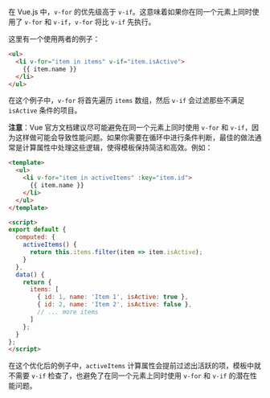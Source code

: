 在 Vue.js 中，`v-for` 的优先级高于 `v-if`。这意味着如果你在同一个元素上同时使用了 `v-for` 和 `v-if`，`v-for` 将比 `v-if` 先执行。

这里有一个使用两者的例子：

```html
<ul>
  <li v-for="item in items" v-if="item.isActive">
    {{ item.name }}
  </li>
</ul>
```

在这个例子中，`v-for` 将首先遍历 `items` 数组，然后 `v-if` 会过滤那些不满足 `isActive` 条件的项目。

**注意**：Vue 官方文档建议尽可能避免在同一个元素上同时使用 `v-for` 和 `v-if`，因为这样做可能会导致性能问题。如果你需要在循环中进行条件判断，最佳的做法通常是计算属性中处理这些逻辑，使得模板保持简洁和高效。例如：

```html
<template>
  <ul>
    <li v-for="item in activeItems" :key="item.id">
      {{ item.name }}
    </li>
  </ul>
</template>

<script>
export default {
  computed: {
    activeItems() {
      return this.items.filter(item => item.isActive);
    }
  },
  data() {
    return {
      items: [
        { id: 1, name: 'Item 1', isActive: true },
        { id: 2, name: 'Item 2', isActive: false },
        // ... more items
      ]
    };
  }
};
</script>
```

在这个优化后的例子中，`activeItems` 计算属性会提前过滤出活跃的项，模板中就不需要 `v-if` 检查了，也避免了在同一个元素上同时使用 `v-for` 和 `v-if` 的潜在性能问题。